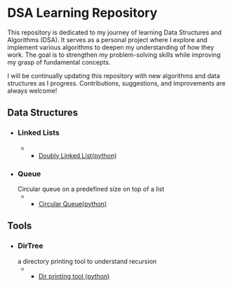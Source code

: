 # DSA Learning Repository

This repository is dedicated to my journey of learning Data Structures and Algorithms (DSA). It serves as a personal project where I explore and implement various algorithms to deepen my understanding of how they work. The goal is to strengthen my problem-solving skills while improving my grasp of fundamental concepts.

I will be continually updating this repository with new algorithms and data structures as I progress. Contributions, suggestions, and improvements are always welcome!
## Data Structures
* ### Linked Lists
    * - [Doubly Linked List(python)](https://github.com/drososdros/dsa-learning/tree/main/data-structures/linked-lists/python/doubly-circular-linked-lists)
* ### Queue
    Circular queue on a predefined size on top of a list
    * - [Circular Queue(python)](https://github.com/drososdros/dsa-learning/tree/main/data-structures/queue/circular-queue.py)


## Tools
* ### DirTree
     a directory printing tool to understand recursion
    * - [Dir printing tool (python)](https://github.com/drososdros/dsa-learning/tree/main/tools/dir-tree/python)
